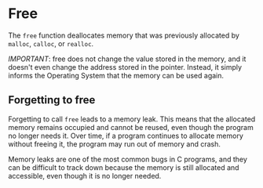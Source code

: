 # Free

The `free` function deallocates memory that was previously allocated by `malloc`, `calloc`, or `realloc`.

*IMPORTANT*: free does not change the value stored in the memory, and it doesn't even change the address stored in the pointer. Instead, it simply informs the Operating System that the memory can be used again.

## Forgetting to free

Forgetting to call `free` leads to a memory leak. This means that the allocated memory remains occupied and cannot be reused, even though the program no longer needs it. Over time, if a program continues to allocate memory without freeing it, the program may run out of memory and crash.

Memory leaks are one of the most common bugs in C programs, and they can be difficult to track down because the memory is still allocated and accessible, even though it is no longer needed.
